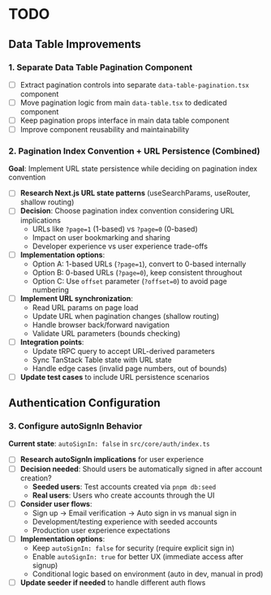 # TODO

## Data Table Improvements

### 1. Separate Data Table Pagination Component

- [ ] Extract pagination controls into separate `data-table-pagination.tsx` component
- [ ] Move pagination logic from main `data-table.tsx` to dedicated component
- [ ] Keep pagination props interface in main data table component
- [ ] Improve component reusability and maintainability

### 2. Pagination Index Convention + URL Persistence (Combined)

**Goal**: Implement URL state persistence while deciding on pagination index convention

- [ ] **Research Next.js URL state patterns** (useSearchParams, useRouter, shallow routing)
- [ ] **Decision**: Choose pagination index convention considering URL implications
  - URLs like `?page=1` (1-based) vs `?page=0` (0-based)
  - Impact on user bookmarking and sharing
  - Developer experience vs user experience trade-offs
- [ ] **Implementation options**:
  - Option A: 1-based URLs (`?page=1`), convert to 0-based internally
  - Option B: 0-based URLs (`?page=0`), keep consistent throughout
  - Option C: Use `offset` parameter (`?offset=0`) to avoid page numbering
- [ ] **Implement URL synchronization**:
  - Read URL params on page load
  - Update URL when pagination changes (shallow routing)
  - Handle browser back/forward navigation
  - Validate URL parameters (bounds checking)
- [ ] **Integration points**:
  - Update tRPC query to accept URL-derived parameters
  - Sync TanStack Table state with URL state
  - Handle edge cases (invalid page numbers, out of bounds)
- [ ] **Update test cases** to include URL persistence scenarios

## Authentication Configuration

### 3. Configure autoSignIn Behavior

**Current state**: `autoSignIn: false` in `src/core/auth/index.ts`

- [ ] **Research autoSignIn implications** for user experience
- [ ] **Decision needed**: Should users be automatically signed in after account creation?
  - **Seeded users**: Test accounts created via `pnpm db:seed`
  - **Real users**: Users who create accounts through the UI
- [ ] **Consider user flows**:
  - Sign up → Email verification → Auto sign in vs manual sign in
  - Development/testing experience with seeded accounts
  - Production user experience expectations
- [ ] **Implementation options**:
  - Keep `autoSignIn: false` for security (require explicit sign in)
  - Enable `autoSignIn: true` for better UX (immediate access after signup)
  - Conditional logic based on environment (auto in dev, manual in prod)
- [ ] **Update seeder if needed** to handle different auth flows
